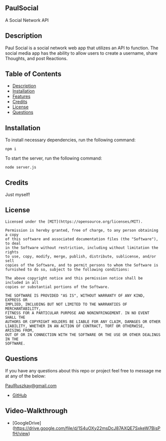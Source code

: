 ## PaulSocial

A Social Network API

## Description

Paul Social is a social network web app that utilizes an API to function. The social media app has the ability to allow users to create a username, share Thoughts, and post Reactions.

## Table of Contents

- [Description](#description)
- [Installation](#installation)
- [Features](#features)
- [Credits](#credits)
- [License](#license)
- [Questions](#questions)

## Installation

To install necessary dependencies, run the following command:

```
npm i
```

To start the server, run the following command:

```
node server.js
```

## Credits

Just myself!

## License

```
Licensed under the [MIT](https://opensource.org/licenses/MIT).

Permission is hereby granted, free of charge, to any person obtaining a copy
of this software and associated documentation files (the "Software"), to deal
in the Software without restriction, including without limitation the rights
to use, copy, modify, merge, publish, distribute, sublicense, and/or sell
copies of the Software, and to permit persons to whom the Software is
furnished to do so, subject to the following conditions:

The above copyright notice and this permission notice shall be included in all
copies or substantial portions of the Software.

THE SOFTWARE IS PROVIDED "AS IS", WITHOUT WARRANTY OF ANY KIND, EXPRESS OR
IMPLIED, INCLUDING BUT NOT LIMITED TO THE WARRANTIES OF MERCHANTABILITY,
FITNESS FOR A PARTICULAR PURPOSE AND NONINFRINGEMENT. IN NO EVENT SHALL THE
AUTHORS OR COPYRIGHT HOLDERS BE LIABLE FOR ANY CLAIM, DAMAGES OR OTHER
LIABILITY, WHETHER IN AN ACTION OF CONTRACT, TORT OR OTHERWISE, ARISING FROM,
OUT OF OR IN CONNECTION WITH THE SOFTWARE OR THE USE OR OTHER DEALINGS IN THE
SOFTWARE.
```

## Questions

If you have any questions about this repo or project feel free to message me at any of the below:

PaulRuszkay@gmail.com

- [GitHub](https://github.com/PaulRusz)

## Video-Walkthrough

- [GoogleDrive] (https://drive.google.com/file/d/1S4uOXy22msDcJ87AXQE7SxkeW7BisPfH/view)
